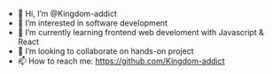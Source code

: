 - 👋 Hi, I’m @Kingdom-addict
- 👀 I’m interested in software development
- 🌱 I’m currently learning frontend web develoment with Javascript & React
- 💞️ I’m looking to collaborate on hands-on project
- 📫 How to reach me: https://github.com/Kingdom-addict

<!---
Kingdom-addict/Kingdom-addict is a ✨ special ✨ repository because its `README.md` (this file) appears on your GitHub profile.
You can click the Preview link to take a look at your changes.
--->
